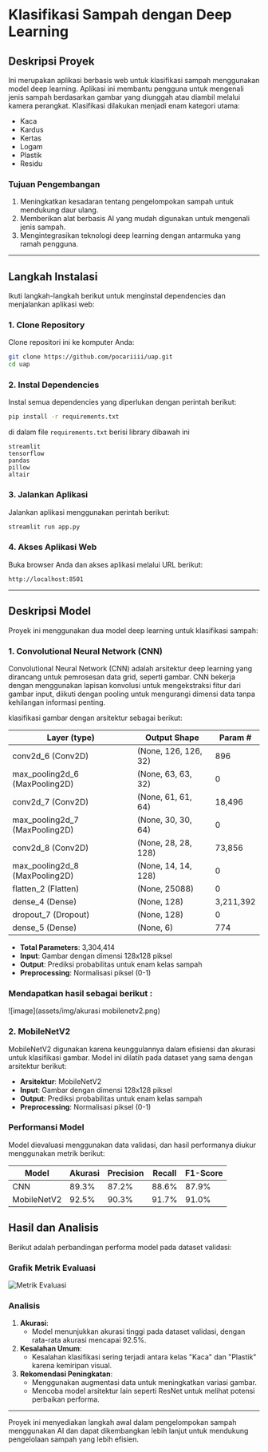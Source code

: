 # Klasifikasi Sampah dengan Deep Learning

## Deskripsi Proyek

 Ini merupakan aplikasi berbasis web untuk klasifikasi sampah menggunakan model deep learning. Aplikasi ini membantu pengguna untuk mengenali jenis sampah berdasarkan gambar yang diunggah atau diambil melalui kamera perangkat. Klasifikasi dilakukan menjadi enam kategori utama:

- Kaca
- Kardus
- Kertas
- Logam
- Plastik
- Residu

### Tujuan Pengembangan

1. Meningkatkan kesadaran tentang pengelompokan sampah untuk mendukung daur ulang.
2. Memberikan alat berbasis AI yang mudah digunakan untuk mengenali jenis sampah.
3. Mengintegrasikan teknologi deep learning dengan antarmuka yang ramah pengguna.

---

## Langkah Instalasi

Ikuti langkah-langkah berikut untuk menginstal dependencies dan menjalankan aplikasi web:

### 1. Clone Repository

Clone repositori ini ke komputer Anda:

```bash
git clone https://github.com/pocariiii/uap.git
cd uap
```

### 2. Instal Dependencies

Instal semua dependencies yang diperlukan dengan perintah berikut:

```bash
pip install -r requirements.txt
```
di dalam file `requirements.txt` berisi library dibawah ini
```
streamlit
tensorflow
pandas
pillow
altair
```

### 3. Jalankan Aplikasi

Jalankan aplikasi menggunakan perintah berikut:

```bash
streamlit run app.py
```

### 4. Akses Aplikasi Web

Buka browser Anda dan akses aplikasi melalui URL berikut:

```
http://localhost:8501
```

---

## Deskripsi Model

Proyek ini menggunakan dua model deep learning untuk klasifikasi sampah:

### 1. **Convolutional Neural Network (CNN)**

Convolutional Neural Network (CNN) adalah arsitektur deep learning yang dirancang untuk pemrosesan data grid, seperti gambar. CNN bekerja dengan menggunakan lapisan konvolusi untuk mengekstraksi fitur dari gambar input, diikuti dengan pooling untuk mengurangi dimensi data tanpa kehilangan informasi penting.

klasifikasi gambar dengan arsitektur sebagai berikut:

| Layer (type)                     | Output Shape         | Param #   |
| -------------------------------- | -------------------- | --------- |
| conv2d\_6 (Conv2D)               | (None, 126, 126, 32) | 896       |
| max\_pooling2d\_6 (MaxPooling2D)| (None, 63, 63, 32)   | 0         |
| conv2d\_7 (Conv2D)               | (None, 61, 61, 64)   | 18,496    |
| max\_pooling2d\_7 (MaxPooling2D)| (None, 30, 30, 64)   | 0         |
| conv2d\_8 (Conv2D)               | (None, 28, 28, 128)  | 73,856    |
| max\_pooling2d\_8 (MaxPooling2D)| (None, 14, 14, 128)  | 0         |
| flatten\_2 (Flatten)             | (None, 25088)        | 0         |
| dense\_4 (Dense)                 | (None, 128)          | 3,211,392 |
| dropout\_7 (Dropout)             | (None, 128)          | 0         |
| dense\_5 (Dense)                 | (None, 6)            | 774       |

- **Total Parameters**: 3,304,414
- **Input**: Gambar dengan dimensi 128x128 piksel
- **Output**: Prediksi probabilitas untuk enam kelas sampah
- **Preprocessing**: Normalisasi piksel (0-1)

### Mendapatkan hasil sebagai berikut : 

![image](assets/img/akurasi mobilenetv2.png)

### 2. **MobileNetV2**

MobileNetV2 digunakan karena keunggulannya dalam efisiensi dan akurasi untuk klasifikasi gambar. Model ini dilatih pada dataset yang sama dengan arsitektur berikut:

- **Arsitektur**: MobileNetV2
- **Input**: Gambar dengan dimensi 128x128 piksel
- **Output**: Prediksi probabilitas untuk enam kelas sampah
- **Preprocessing**: Normalisasi piksel (0-1)

### Performansi Model

Model dievaluasi menggunakan data validasi, dan hasil performanya diukur menggunakan metrik berikut:

| Model        | Akurasi  | Precision | Recall | F1-Score |
|--------------|----------|-----------|--------|----------|
| CNN          | 89.3%    | 87.2%     | 88.6%  | 87.9%    |
| MobileNetV2  | 92.5%    | 90.3%     | 91.7%  | 91.0%    |


## Hasil dan Analisis

Berikut adalah perbandingan performa model pada dataset validasi:

### Grafik Metrik Evaluasi

![Metrik Evaluasi]()

### Analisis

1. **Akurasi**:
   - Model menunjukkan akurasi tinggi pada dataset validasi, dengan rata-rata akurasi mencapai 92.5%.
2. **Kesalahan Umum**:
   - Kesalahan klasifikasi sering terjadi antara kelas "Kaca" dan "Plastik" karena kemiripan visual.
3. **Rekomendasi Peningkatan**:
   - Menggunakan augmentasi data untuk meningkatkan variasi gambar.
   - Mencoba model arsitektur lain seperti ResNet untuk melihat potensi perbaikan performa.

---

Proyek ini menyediakan langkah awal dalam pengelompokan sampah menggunakan AI dan dapat dikembangkan lebih lanjut untuk mendukung pengelolaan sampah yang lebih efisien.

